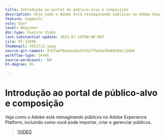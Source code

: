 ```yaml
---
title: Introdução ao portal de público-alvo e composição
description: Veja como o Adobe está reimaginando públicos no Adobe Experience Platform, incluindo como você pode importar, criar e gerenciar públicos.
feature: Segments
role: User
level: Beginner
doc-type: Feature Video
last-substantial-update: 2023-07-19T00:00:00Z
jira: KT-13698
thumbnail: 3421713.jpeg
source-git-commit: 4767adf8daee2ba9f432ffbb3a30468504c12694
workflow-type: tm+mt
source-wordcount: '50'
ht-degree: 0%

---
```



# Introdução ao portal de público-alvo e composição

Veja como o Adobe está reimaginando públicos no Adobe Experience Platform, incluindo como você pode importar, criar e gerenciar públicos.

>[!VIDEO](https://video.tv.adobe.com/v/3421713/?learn=on)
